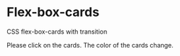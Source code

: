 # Flex-box-cards
CSS flex-box-cards with transition

Please click on the cards. The color of the cards change.

